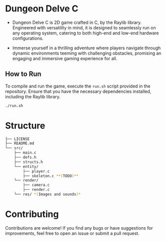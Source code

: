 # Dungeon Delve C

- Dungeon Delve C is 2D game crafted in C, by the Raylib library. Engineered with versatility in mind, it is designed to seamlessly run on any operating system, catering to both high-end and low-end hardware configurations. 

- Immerse yourself in a thrilling adventure where players navigate through dynamic environments teeming with challenging obstacles, promising an engaging and immersive gaming experience for all.

## How to Run

To compile and run the game, execute the `run.sh` script provided in the repository. Ensure that you have the necessary dependencies installed, including the Raylib library.

```bash
./run.sh
```

# Structure

```sh
├── LICENSE
├── README.md
└── src/
    ├── main.c                  
    ├── defs.h                  
    ├── structs.h                
    └── entity/
        ├── player.c
        ├── skeleton.c **(TODO)** 
    └── render/
        ├── camera.c
        ├── render.c
    └── res/ *(Images and sounds)*
```

# Contributing

Contributions are welcome! If you find any bugs or have suggestions for improvements, feel free to open an issue or submit a pull request.

